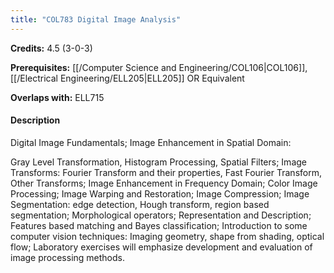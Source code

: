 ```yaml
---
title: "COL783 Digital Image Analysis"
---
```

**Credits:** 4.5 (3-0-3)

**Prerequisites:** [[/Computer Science and Engineering/COL106|COL106]], [[/Electrical Engineering/ELL205|ELL205]] OR Equivalent

**Overlaps with:** ELL715

#### Description
Digital Image Fundamentals; Image Enhancement in Spatial Domain:

Gray Level Transformation, Histogram Processing, Spatial Filters; Image Transforms: Fourier Transform and their properties, Fast Fourier Transform, Other Transforms; Image Enhancement in Frequency Domain; Color Image Processing; Image Warping and Restoration; Image Compression; Image Segmentation: edge detection, Hough transform, region based segmentation; Morphological operators; Representation and Description; Features based matching and Bayes classification; Introduction to some computer vision techniques: Imaging geometry, shape from shading, optical flow; Laboratory exercises will emphasize development and evaluation of image processing methods.